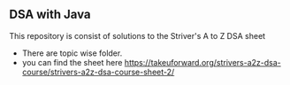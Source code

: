## DSA with Java
This repository is consist of solutions to the  Striver's A to Z DSA sheet 

- There are topic wise folder.
- you can find the sheet here https://takeuforward.org/strivers-a2z-dsa-course/strivers-a2z-dsa-course-sheet-2/